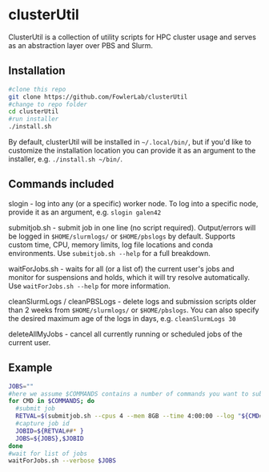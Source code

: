 # clusterUtil
ClusterUtil is a collection of utility scripts for HPC cluster usage and serves as an abstraction layer over PBS and Slurm.

## Installation

```bash
#clone this repo
git clone https://github.com/FowlerLab/clusterUtil
#change to repo folder
cd clusterUtil
#run installer
./install.sh
```

By default, clusterUtil will be installed in `~/.local/bin/`, but if you'd like to customize the installation location you can provide it as an argument to the installer, e.g. `./install.sh ~/bin/`.

## Commands included
slogin - log into any (or a specific) worker node. To log into a specific node, provide it as an argument, e.g. `slogin galen42`

submitjob.sh - submit job in one line (no script required). Output/errors will be logged in `$HOME/slurmlogs/` or `$HOME/pbslogs` by default. Supports custom time, CPU, memory limits, log file locations and conda environments. Use `submitjob.sh --help` for a full breakdown.

waitForJobs.sh - waits for all (or a list of) the current user's jobs and monitor for suspensions and holds, which it will try resolve automatically. Use `waitForJobs.sh --help` for more information.

cleanSlurmLogs / cleanPBSLogs - delete logs and submission scripts older than 2 weeks from `$HOME/slurmlogs/` or `$HOME/pbslogs`. You can also specify the desired maximum age of the logs in days, e.g. `cleanSlurmLogs 30`

deleteAllMyJobs - cancel all currently running or scheduled jobs of the current user.

## Example

```bash
JOBS=""
#here we assume $COMMANDS contains a number of commands you want to submit to the cluster
for CMD in $COMMANDS; do
  #submit job
  RETVAL=$(submitjob.sh --cpus 4 --mem 8GB --time 4:00:00 --log "${CMD##*/}.log" --err "${CMD##*/}.err" -- $CMD)
  #capture job id
  JOBID=${RETVAL##* }
  JOBS=${JOBS},$JOBID
done
#wait for list of jobs
waitForJobs.sh --verbose $JOBS
```

